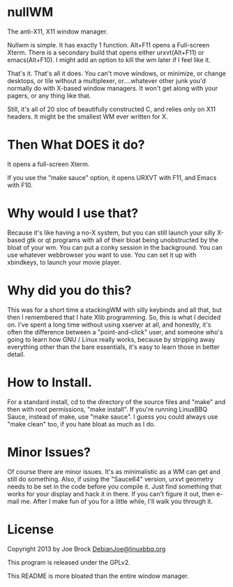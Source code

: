 nullWM
======
The anti-X11, X11 window manager.

Nullwm is simple.  It has exactly 1 function.  Alt+F11 opens a Full-screen Xterm.  There is a secondary build that opens either urxvt(Alt+F11) or emacs(Alt+F10).  I might add an option to kill the wm later if I feel like it.

That's it.  That's all it does.  You can't move windows, or minimize, or change desktops, or tile without a multiplexer, or....whatever other junk you'd normally do with X-based window managers.  It won't get along with your pagers, or any thing like that.

Still, it's all of 20 sloc of beautifully constructed C, and relies only on X11 headers.  It might be the smallest WM ever written for X.

Then What DOES it do?
======
It opens a full-screen Xterm.    

If you use the "make sauce" option, it opens URXVT with F11, and Emacs with F10.

Why would I use that?
======
Because it's like having a no-X system, but you can still launch your silly X-based gtk or qt programs with all of their bloat being unobstructed by the bloat of your wm.  You can put a conky session in the background.  You can use whatever webbrowser you want to use.  You can set it up with xbindkeys, to launch your movie player.

Why did you do this?
========
This was for a short time a stackingWM with silly keybinds and all that, but then I remembered that I hate Xlib programming.  So, this is what I decided on.  I've spent a long time without using xserver at all, and honestly, it's often the difference between a "point-and-click" user, and someone who's going to learn how GNU / Linux really works, because by stripping away everything other than the bare essentials, it's easy to learn those in better detail.  

How to Install.
========
For a standard install, cd to the directory of the source files and "make" and then with root permissions, "make install".  If you're running LinuxBBQ Sauce, instead of make, use "make sauce".  I guess you could always use "make clean" too, if you hate bloat as much as I do.

Minor Issues?
========
Of course there are minor issues.  It's as minimalistic as a WM can get and still do something.  Also, if using the "Sauce64" version, urxvt geometry needs to be set in the code before you compile it.  Just find something that works for your display and hack it in there.  If you can't figure it out, then e-mail me.  After I make fun of you for a little while, I'll walk you through it.


License
========
Copyright 2013 by Joe Brock <DebianJoe@linuxbbq.org>  

This program is released under the GPLv2.  

This README is more bloated than the entire window manager.  
